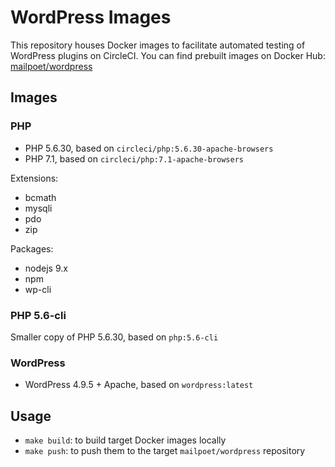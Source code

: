 # WordPress Images

This repository houses Docker images to facilitate automated testing of WordPress plugins on CircleCI.
You can find prebuilt images on Docker Hub: [mailpoet/wordpress](https://hub.docker.com/r/mailpoet/wordpress/)

## Images

### PHP

- PHP 5.6.30, based on `circleci/php:5.6.30-apache-browsers`
- PHP 7.1, based on `circleci/php:7.1-apache-browsers`

Extensions:

- bcmath
- mysqli
- pdo
- zip

Packages:

- nodejs 9.x
- npm
- wp-cli

### PHP 5.6-cli

Smaller copy of PHP 5.6.30, based on `php:5.6-cli`

### WordPress

- WordPress 4.9.5 + Apache, based on `wordpress:latest`

## Usage

- `make build`: to build target Docker images locally
- `make push`: to push them to the target `mailpoet/wordpress` repository
